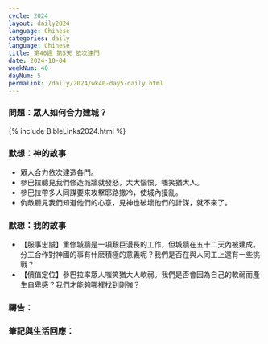 ```yaml
---
cycle: 2024
layout: daily2024
language: Chinese
categories: daily
language: Chinese
title: 第40週 第5天 依次建門
date: 2024-10-04
weekNum: 40
dayNum: 5
permalink: /daily/2024/wk40-day5-daily.html
---
```


### 問題：眾人如何合力建城？
 

{% include BibleLinks2024.html %}

### 默想：神的故事
+ 眾人合力依次建造各門。
+ 參巴拉聽見我們修造城牆就發怒，大大惱恨，嗤笑猶大人。
+ 參巴拉帶多人同謀要來攻擊耶路撒冷，使城內擾亂。
+ 仇敵聽見我們知道他們的心意，見神也破壞他們的計謀，就不來了。

### 默想：我的故事
+ 【服事忠誠】重修城牆是一項艱巨漫長的工作，但城牆在五十二天內被建成。分工合作對神國的事有什麽積極的意義呢？我們是否在與人同工上還有一些挑戰？
+ 【價值定位】參巴拉率眾人嗤笑猶大人軟弱。我們是否會因為自己的軟弱而產生自卑感？我們才能夠哪裡找到剛強？

### 禱告：

### 筆記與生活回應：
